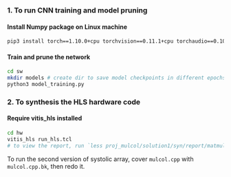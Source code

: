 ### 1. To run CNN training and model pruning

#### Install Numpy package on Linux machine

~~~bash
pip3 install torch==1.10.0+cpu torchvision==0.11.1+cpu torchaudio==0.10.0+cpu -f https://download.pytorch.org/whl/cpu/torch_stable.html
~~~

#### Train and prune the network

~~~bash
cd sw
mkdir models # create dir to save model checkpoints in different epochs
python3 model_training.py
~~~



### 2. To synthesis the HLS hardware code

#### Require vitis_hls installed

~~~bash
cd hw
vitis_hls run_hls.tcl
# to view the report, run `less proj_mulcol/solution1/syn/report/matmul_csynth.rpt`
~~~

To run the second version of systolic array, cover `mulcol.cpp` with `mulcol.cpp.bk`, then redo it.
